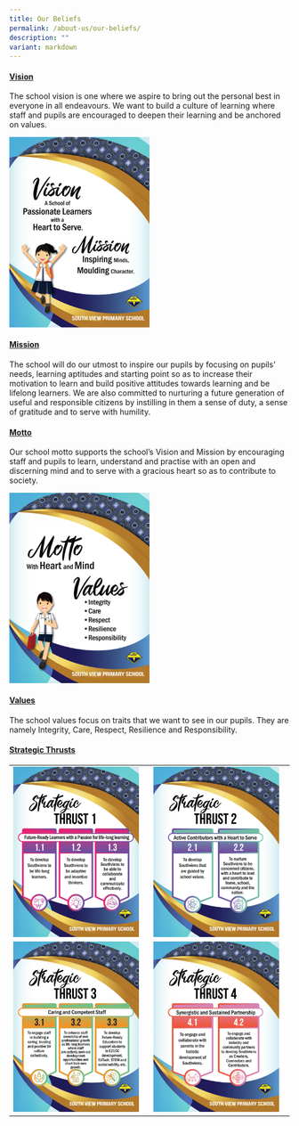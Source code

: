 ```yaml
---
title: Our Beliefs
permalink: /about-us/our-beliefs/
description: ""
variant: markdown
---
```

<h4><u><strong>Vision</strong></u></h4>
<p>The school vision is one where we aspire to bring out the personal best in everyone in all endeavours. We want to build a culture of learning where staff and pupils are encouraged to deepen their learning and be anchored on values.</p>
<img style="width: 50%;" src="/images/OB1.jpg">
<h4><u><strong>Mission</strong></u></h4>
<p>The school will do our utmost to inspire our pupils by focusing on pupils’ needs, learning aptitudes and starting point so as to increase their motivation to learn and build positive attitudes towards learning and be lifelong learners. We are also committed to nurturing a future generation of useful and responsible citizens by instilling in them a sense of duty, a sense of gratitude and to serve with humility.</p>
<h4><u><strong>Motto</strong></u></h4>
<p>Our school motto supports the school’s Vision and Mission by encouraging staff and pupils to learn, understand and practise with an open and discerning mind and to serve with a gracious heart so as to contribute to society.</p>
<img style="width: 50%;" src="/images/OB2.jpg">
<h4><u><strong>Values</strong></u></h4>
<p>The school values focus on traits that we want to see in our pupils.&nbsp;They are namely Integrity, Care, Respect, Resilience and Responsibility.</p>
<h4><u><strong>Strategic Thrusts</strong></u></h4>
<table>
<tbody>
<tr>
<td><img style="width: 95%;" src="/images/OB3.jpg"></td>
<td><img style="width: 95%;" src="/images/OB4.jpg"></td>
</tr>
<tr>
<td><img style="width: 95%;" src="/images/OB5.jpg"></td>
<td><img style="width: 95%;" src="/images/OB6.jpg"></td>
</tr>
</tbody>
</table>
